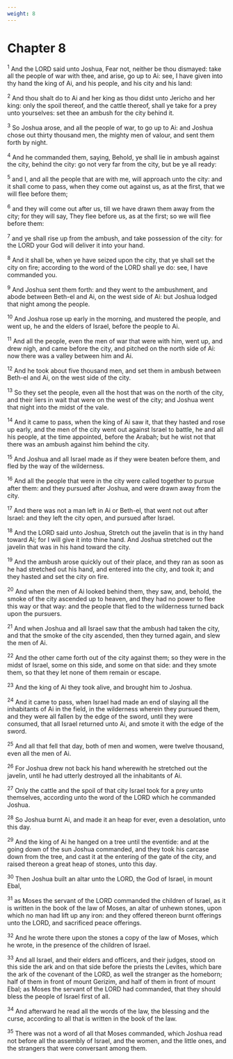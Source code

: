 ```yaml
---
weight: 8
---
```


# Chapter 8

<sup>1</sup> And the LORD said unto Joshua, Fear not, neither be thou dismayed: take all the people of war with thee, and arise, go up to Ai: see, I have given into thy hand the king of Ai, and his people, and his city and his land: 

<sup>2</sup> And thou shalt do to Ai and her king as thou didst unto Jericho and her king: only the spoil thereof, and the cattle thereof, shall ye take for a prey unto yourselves: set thee an ambush for the city behind it. 

<sup>3</sup> So Joshua arose, and all the people of war, to go up to Ai: and Joshua chose out thirty thousand men, the mighty men of valour, and sent them forth by night. 

<sup>4</sup> And he commanded them, saying, Behold, ye shall lie in ambush against the city, behind the city: go not very far from the city, but be ye all ready: 

<sup>5</sup> and I, and all the people that are with me, will approach unto the city: and it shall come to pass, when they come out against us, as at the first, that we will flee before them; 

<sup>6</sup> and they will come out after us, till we have drawn them away from the city; for they will say, They flee before us, as at the first; so we will flee before them: 

<sup>7</sup> and ye shall rise up from the ambush, and take possession of the city: for the LORD your God will deliver it into your hand. 

<sup>8</sup> And it shall be, when ye have seized upon the city, that ye shall set the city on fire; according to the word of the LORD shall ye do: see, I have commanded you. 

<sup>9</sup> And Joshua sent them forth: and they went to the ambushment, and abode between Beth-el and Ai, on the west side of Ai: but Joshua lodged that night among the people. 

<sup>10</sup> And Joshua rose up early in the morning, and mustered the people, and went up, he and the elders of Israel, before the people to Ai. 

<sup>11</sup> And all the people, even the men of war that were with him, went up, and drew nigh, and came before the city, and pitched on the north side of Ai: now there was a valley between him and Ai. 

<sup>12</sup> And he took about five thousand men, and set them in ambush between Beth-el and Ai, on the west side of the city. 

<sup>13</sup> So they set the people, even all the host that was on the north of the city, and their liers in wait that were on the west of the city; and Joshua went that night into the midst of the vale. 

<sup>14</sup> And it came to pass, when the king of Ai saw it, that they hasted and rose up early, and the men of the city went out against Israel to battle, he and all his people, at the time appointed, before the Arabah; but he wist not that there was an ambush against him behind the city. 

<sup>15</sup> And Joshua and all Israel made as if they were beaten before them, and fled by the way of the wilderness. 

<sup>16</sup> And all the people that were in the city were called together to pursue after them: and they pursued after Joshua, and were drawn away from the city. 

<sup>17</sup> And there was not a man left in Ai or Beth-el, that went not out after Israel: and they left the city open, and pursued after Israel. 

<sup>18</sup> And the LORD said unto Joshua, Stretch out the javelin that is in thy hand toward Ai; for I will give it into thine hand. And Joshua stretched out the javelin that was in his hand toward the city. 

<sup>19</sup> And the ambush arose quickly out of their place, and they ran as soon as he had stretched out his hand, and entered into the city, and took it; and they hasted and set the city on fire. 

<sup>20</sup> And when the men of Ai looked behind them, they saw, and, behold, the smoke of the city ascended up to heaven, and they had no power to flee this way or that way: and the people that fled to the wilderness turned back upon the pursuers. 

<sup>21</sup> And when Joshua and all Israel saw that the ambush had taken the city, and that the smoke of the city ascended, then they turned again, and slew the men of Ai. 

<sup>22</sup> And the other came forth out of the city against them; so they were in the midst of Israel, some on this side, and some on that side: and they smote them, so that they let none of them remain or escape. 

<sup>23</sup> And the king of Ai they took alive, and brought him to Joshua. 

<sup>24</sup> And it came to pass, when Israel had made an end of slaying all the inhabitants of Ai in the field, in the wilderness wherein they pursued them, and they were all fallen by the edge of the sword, until they were consumed, that all Israel returned unto Ai, and smote it with the edge of the sword. 

<sup>25</sup> And all that fell that day, both of men and women, were twelve thousand, even all the men of Ai. 

<sup>26</sup> For Joshua drew not back his hand wherewith he stretched out the javelin, until he had utterly destroyed all the inhabitants of Ai. 

<sup>27</sup> Only the cattle and the spoil of that city Israel took for a prey unto themselves, according unto the word of the LORD which he commanded Joshua. 

<sup>28</sup> So Joshua burnt Ai, and made it an heap for ever, even a desolation, unto this day. 

<sup>29</sup> And the king of Ai he hanged on a tree until the eventide: and at the going down of the sun Joshua commanded, and they took his carcase down from the tree, and cast it at the entering of the gate of the city, and raised thereon a great heap of stones, unto this day. 

<sup>30</sup> Then Joshua built an altar unto the LORD, the God of Israel, in mount Ebal, 

<sup>31</sup> as Moses the servant of the LORD commanded the children of Israel, as it is written in the book of the law of Moses, an altar of unhewn stones, upon which no man had lift up any iron: and they offered thereon burnt offerings unto the LORD, and sacrificed peace offerings. 

<sup>32</sup> And he wrote there upon the stones a copy of the law of Moses, which he wrote, in the presence of the children of Israel. 

<sup>33</sup> And all Israel, and their elders and officers, and their judges, stood on this side the ark and on that side before the priests the Levites, which bare the ark of the covenant of the LORD, as well the stranger as the homeborn; half of them in front of mount Gerizim, and half of them in front of mount Ebal; as Moses the servant of the LORD had commanded, that they should bless the people of Israel first of all. 

<sup>34</sup> And afterward he read all the words of the law, the blessing and the curse, according to all that is written in the book of the law. 

<sup>35</sup> There was not a word of all that Moses commanded, which Joshua read not before all the assembly of Israel, and the women, and the little ones, and the strangers that were conversant among them. 


